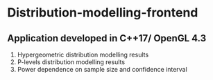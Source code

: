 # Distribution-modelling-frontend
## Application developed in C++17/ OpenGL 4.3 
1. Hypergeometric distribution modelling results
2. P-levels distribution modelling results
3. Power dependence on sample size and confidence interval
